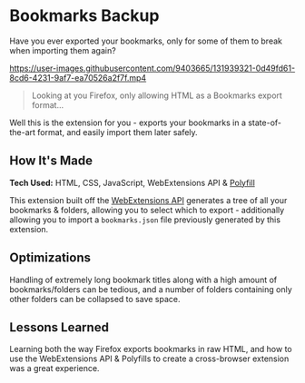 # Bookmarks Backup

Have you ever exported your bookmarks, only for some of them to break when importing them again?

https://user-images.githubusercontent.com/9403665/131939321-0d49fd61-8cd6-4231-9af7-ea70526a2f7f.mp4

> Looking at you Firefox, only allowing HTML as a Bookmarks export format...

Well this is the extension for you - exports your bookmarks in a state-of-the-art format, and easily import them later safely.

## How It's Made

**Tech Used:** HTML, CSS, JavaScript, WebExtensions API & [Polyfill](https://github.com/mozilla/webextension-polyfill)

This extension built off the [WebExtensions API](https://developer.mozilla.org/en-US/docs/Mozilla/Add-ons/WebExtensions) generates a tree of all your bookmarks & folders, allowing you to select which to export - additionally allowing you to import a `bookmarks.json` file previously generated by this extension.

## Optimizations

Handling of extremely long bookmark titles along with a high amount of bookmarks/folders can be tedious, and a number of folders containing only other folders can be collapsed to save space.

## Lessons Learned

Learning both the way Firefox exports bookmarks in raw HTML, and how to use the WebExtensions API & Polyfills to create a cross-browser extension was a great experience.
